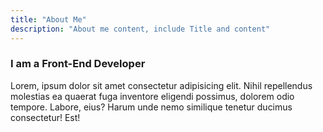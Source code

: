 ```yaml
---
title: "About Me"
description: "About me content, include Title and content"
---
```


### I am a Front-End Developer

Lorem, ipsum dolor sit amet consectetur adipisicing elit. 
Nihil repellendus molestias ea quaerat fuga inventore eligendi possimus, 
dolorem odio tempore. Labore, eius? Harum unde nemo similique tenetur 
ducimus consectetur! Est!